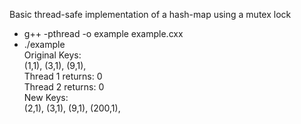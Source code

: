 Basic thread-safe implementation of a hash-map using a mutex lock

* g++ -pthread -o example example.cxx
* ./example <br>
Original Keys: <br>
  (1,1), (3,1), (9,1),  <br>
Thread 1 returns: 0 <br>
Thread 2 returns: 0 <br>
New Keys: <br>
  (2,1), (3,1), (9,1), (200,1),  <br>
